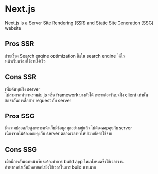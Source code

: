 # Next.js

Next.js is a Server Site Rendering (SSR) and Static Site Generation (SSG) website

## Pros SSR

ช่วยเรื่อง Search engine optimization ขึ้นใน search engine ได้ไว <br>
หน้าเว็บพร้อมใช้งานได้เร็ว

## Cons SSR

เพิ่มต้นทุนฝั่ง server <br>
ไม่สามารถทำงานร่วมกับ js หรือ framework บางตัวได้ เพราะต้องรันบนฝั่ง client เท่านั้น <br>
ข้อจำกันการสื่อสาร request กับ server

## Pros SSG

มีความปลอดภัยสูงเพราะหน้าเว็บมีช้อมูลทุกอย่างอยู่แล้ว ไม่ต้องคอpคุยกับ server <br>
เนื่องจากไม่ต้องคอยคุยกับ server ตลอดเวลาทำให้ประหยัดค่าใช้จ่าย

## Cons SSG

เมื่อมีการอัพเดทหน้าเว็บจะต้องทำการ build app ใหม่ทั้งหมดซึ่งใช้เวลานาน <br>
ถ้าหากหน้าเว็บมีหลายหน้ายิ่งใช้เวลาในการ build นานมาก <br>
